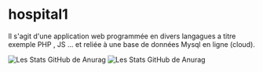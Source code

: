 # hospital1
Il s'agit d'une application web programmée en divers langagues a titre exemple PHP , JS ... et reliée à une base de données Mysql en ligne (cloud).

![Les Stats GitHub de Anurag](https://github-readme-stats.vercel.app/api?username=OmarMAARAF&show_icons=true&theme=radical)
![Les Stats GitHub de Anurag](https://github-readme-stats.vercel.app/api?username=mourabitiy&show_icons=true&theme=radical)
